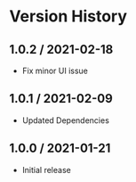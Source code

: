 # Version History

## 1.0.2 / 2021-02-18

- Fix minor UI issue

## 1.0.1 / 2021-02-09

- Updated Dependencies

## 1.0.0 / 2021-01-21

- Initial release

